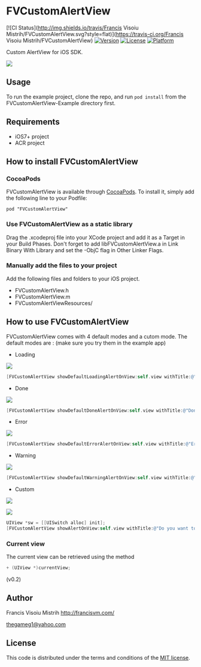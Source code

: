 # FVCustomAlertView

[![CI Status](http://img.shields.io/travis/Francis Visoiu Mistrih/FVCustomAlertView.svg?style=flat)](https://travis-ci.org/Francis Visoiu Mistrih/FVCustomAlertView)
[![Version](https://img.shields.io/cocoapods/v/FVCustomAlertView.svg?style=flat)](http://cocoadocs.org/docsets/FVCustomAlertView)
[![License](https://img.shields.io/cocoapods/l/FVCustomAlertView.svg?style=flat)](http://cocoadocs.org/docsets/FVCustomAlertView)
[![Platform](https://img.shields.io/cocoapods/p/FVCustomAlertView.svg?style=flat)](http://cocoadocs.org/docsets/FVCustomAlertView)

Custom AlertView for iOS SDK.

[![](http://epimeros.francisvm.com/FVCustomAlertView/1_th.png)](http://epimeros.francisvm.com/FVCustomAlertView/1.png)

## Usage

To run the example project, clone the repo, and run `pod install` from the FVCustomAlertView-Example directory first.

## Requirements

* iOS7+ project
* ACR project

## How to install FVCustomAlertView

### CocoaPods
FVCustomAlertView is available through [CocoaPods](http://cocoapods.org). To install
it, simply add the following line to your Podfile:

    pod "FVCustomAlertView"

### Use FVCustomAlertView as a static library
Drag the .xcodeproj file into your XCode project and add it as a Target in your Build Phases. Don't forget to add libFVCustomAlertView.a in Link Binary With Library and set the -ObjC flag in Other Linker Flags.

### Manually add the files to your project

Add the following files and folders to your iOS project.

* FVCustomAlertView.h
* FVCustomAlertView.m
* FVCustomAlertViewResources/

## How to use FVCustomAlertView

FVCustomAlertView comes with 4 default modes and a cutom mode.
The default modes are : (make sure you try them in the example app)

* Loading

[![](http://epimeros.francisvm.com/FVCustomAlertView/1_th.png)](http://epimeros.francisvm.com/FVCustomAlertView/1.png)
```objective-c
[FVCustomAlertView showDefaultLoadingAlertOnView:self.view withTitle:@"Loading..."];
```

* Done

[![](http://epimeros.francisvm.com/FVCustomAlertView/2_th.png)](http://epimeros.francisvm.com/FVCustomAlertView/2.png)
```objective-c
[FVCustomAlertView showDefaultDoneAlertOnView:self.view withTitle:@"Done"];
```

* Error

[![](http://epimeros.francisvm.com/FVCustomAlertView/3_th.png)](http://epimeros.francisvm.com/FVCustomAlertView/3.png)
```objective-c
[FVCustomAlertView showDefaultErrorAlertOnView:self.view withTitle:@"Error"];
```

* Warning

[![](http://epimeros.francisvm.com/FVCustomAlertView/4_th.png)](http://epimeros.francisvm.com/FVCustomAlertView/4.png)
```objective-c
[FVCustomAlertView showDefaultWarningAlertOnView:self.view withTitle:@"Be careful"];
```

* Custom

[![](http://epimeros.francisvm.com/FVCustomAlertView/5_th.png)](http://epimeros.francisvm.com/FVCustomAlertView/5.png)

[![](http://epimeros.francisvm.com/FVCustomAlertView/6_th.png)](http://epimeros.francisvm.com/FVCustomAlertView/6.png)
```objective-c
UIView *sw = [[UISwitch alloc] init];
[FVCustomAlertView showAlertOnView:self.view withTitle:@"Do you want to recieve notifications from us?"titleColor:[UIColor whiteColor] width:120 height:140 backgroundImage:nil backgroundColor:[UIColor blackColor] cornerRadius:20 shadowAlpha:0.2 alpha:0.8 contentView:sw type:FVAlertTypeCustom];
```
### Current view
The current view can be retrieved using the method
```objective-c
+ (UIView *)currentView;
```
(v0.2)

## Author

Francis Visoiu Mistrih
http://francisvm.com/

thegameg1@yahoo.com

## License

This code is distributed under the terms and conditions of the [MIT license](LICENSE).
